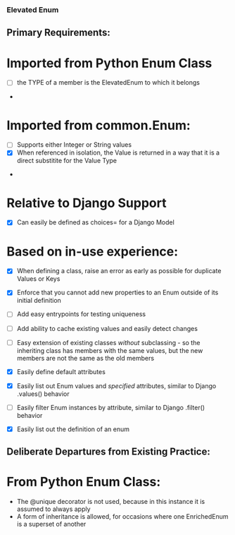 ### Elevated Enum

## Primary Requirements:

# Imported from Python Enum Class
- [ ] the TYPE of a member is the ElevatedEnum to which it belongs
- 

# Imported from common.Enum:
- [ ] Supports either Integer or String values
- [X] When referenced in isolation, the Value is returned in a way that it is a direct substitite for the Value Type
- 

# Relative to Django Support
- [X] Can easily be defined as choices= for a Django Model

# Based on in-use experience:
- [X] When defining a class, raise an error as early as possible for duplicate Values or Keys
- [X] Enforce that you cannot add new properties to an Enum outside of its initial definition
- [ ] Add easy entrypoints for testing uniqueness
- [ ] Add ability to cache existing values and easily detect changes
- [ ] Easy extension of existing classes _without_ subclassing - so the inheriting class has members with the same values, but the new members are not the same as the old members
- [X] Easily define default attributes
- [X] Easily list out Enum values and _specified_ attributes, similar to Django .values() behavior
- [ ] Easily filter Enum instances by attribute, similar to Django .filter() behavior
- [X] Easily list out the definition of an enum


## Deliberate Departures from Existing Practice:

# From Python Enum Class:
- The @unique decorator is not used, because in this instance it is assumed to always apply
- A form of inheritance is allowed, for occasions where one EnrichedEnum is a superset of another